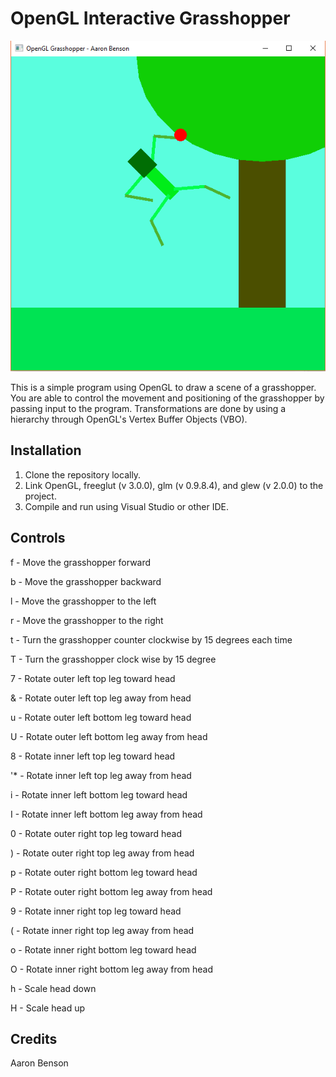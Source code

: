 # OpenGL Interactive Grasshopper

![alt tag](https://raw.githubusercontent.com/Aaron-Benson/opengl-interactive-grasshopper/master/graphic.png)

This is a simple program using OpenGL to draw a scene of a grasshopper. You are able to control the movement and positioning of the grasshopper by passing input to the program. Transformations are done by using a hierarchy through OpenGL's Vertex Buffer Objects (VBO).

## Installation 

1. Clone the repository locally.
2. Link OpenGL, freeglut (v 3.0.0), glm (v 0.9.8.4), and glew (v 2.0.0) to the project.
3. Compile and run using Visual Studio or other IDE.

## Controls

f - Move the grasshopper forward

b - Move the grasshopper backward

l - Move the grasshopper to the left

r - Move the grasshopper to the right

t - Turn the grasshopper counter clockwise by 15 degrees each time

T - Turn the grasshopper clock wise by 15 degree 


7 - Rotate outer left top leg toward head

& - Rotate outer left top leg away from head

u - Rotate outer left bottom leg toward head

U - Rotate outer left bottom leg away from head

8 - Rotate inner left top leg toward head

'* - Rotate inner left top leg away from head

i - Rotate inner left bottom leg toward head

I - Rotate inner left bottom leg away from head

0 - Rotate outer right top leg toward head

) - Rotate outer right top leg away from head

p - Rotate outer right bottom leg toward head

P - Rotate outer right bottom leg away from head

9 - Rotate inner right top leg toward head

( - Rotate inner right top leg away from head

o - Rotate inner right bottom leg toward head

O - Rotate inner right bottom leg away from head

h - Scale head down

H - Scale head up

## Credits

Aaron Benson